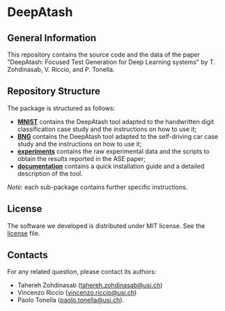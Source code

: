 # DeepAtash

## General Information ##
This repository contains the source code and the data of the paper "DeepAtash: Focused Test Generation for Deep Learning systems"
 by T. Zohdinasab, V. Riccio, and P. Tonella.

 ## Repository Structure ##
The package is structured as follows:

* [__MNIST__](./MNIST) contains the DeepAtash tool adapted to the handwritten digit classification case study and the instructions on how to use it;
* [__BNG__](./BNG) contains the DeepAtash tool adapted to the self-driving car case study and the instructions on how to use it;
* [__experiments__](./experiments) contains the raw experimental data and the scripts to obtain the results reported in the ASE paper;
* [__documentation__](./documentation) contains a quick installation guide and a detailed description of the tool.


_Note:_ each sub-package contains further specific instructions.


## License ##
The software we developed is distributed under MIT license. See the [license](./LICENSE.md) file.

## Contacts

For any related question, please contact its authors: 
* Tahereh Zohdinasab ([tahereh.zohdinasab@usi.ch](mailto:tahereh.zohdinasab@usi.ch)) 
* Vincenzo Riccio ([vincenzo.riccio@usi.ch](mailto:vincenzo.riccio@usi.ch))
* Paolo Tonella ([paolo.tonella@usi.ch](mailto:paolo.tonella@usi.ch)).
